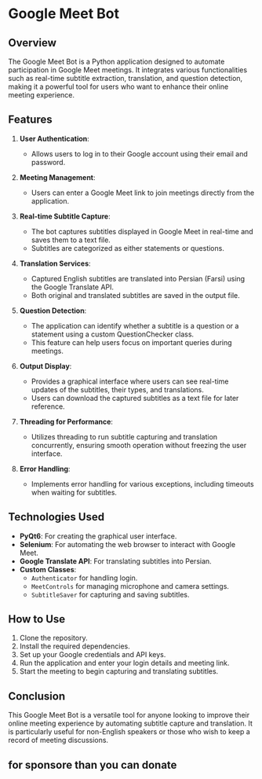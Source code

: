 # Google Meet Bot

## Overview
The Google Meet Bot is a Python application designed to automate participation in Google Meet meetings. It integrates various functionalities such as real-time subtitle extraction, translation, and question detection, making it a powerful tool for users who want to enhance their online meeting experience.

## Features

1. **User Authentication**:
   - Allows users to log in to their Google account using their email and password.

2. **Meeting Management**:
   - Users can enter a Google Meet link to join meetings directly from the application.

3. **Real-time Subtitle Capture**:
   - The bot captures subtitles displayed in Google Meet in real-time and saves them to a text file.
   - Subtitles are categorized as either statements or questions.

4. **Translation Services**:
   - Captured English subtitles are translated into Persian (Farsi) using the Google Translate API.
   - Both original and translated subtitles are saved in the output file.

5. **Question Detection**:
   - The application can identify whether a subtitle is a question or a statement using a custom QuestionChecker class.
   - This feature can help users focus on important queries during meetings.

6. **Output Display**:
   - Provides a graphical interface where users can see real-time updates of the subtitles, their types, and translations.
   - Users can download the captured subtitles as a text file for later reference.

7. **Threading for Performance**:
   - Utilizes threading to run subtitle capturing and translation concurrently, ensuring smooth operation without freezing the user interface.

8. **Error Handling**:
   - Implements error handling for various exceptions, including timeouts when waiting for subtitles.

## Technologies Used
- **PyQt6**: For creating the graphical user interface.
- **Selenium**: For automating the web browser to interact with Google Meet.
- **Google Translate API**: For translating subtitles into Persian.
- **Custom Classes**: 
  - `Authenticator` for handling login.
  - `MeetControls` for managing microphone and camera settings.
  - `SubtitleSaver` for capturing and saving subtitles.

## How to Use
1. Clone the repository.
2. Install the required dependencies.
3. Set up your Google credentials and API keys.
4. Run the application and enter your login details and meeting link.
5. Start the meeting to begin capturing and translating subtitles.

## Conclusion
This Google Meet Bot is a versatile tool for anyone looking to improve their online meeting experience by automating subtitle capture and translation. It is particularly useful for non-English speakers or those who wish to keep a record of meeting discussions.

## for sponsore than you can donate